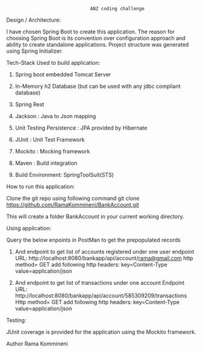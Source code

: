                                    ANZ coding challenge

Design / Architecture:

 I have chosen Spring Boot to create this application. The reason for choosing Spring Boot is its convention over configuration approach and ability to create standalone applications.
Project structure was generated using Spring Initializer.

Tech-Stack Used to build application:

1) Spring boot embedded Tomcat Server

2) In-Memory h2 Database (but can be used with any jdbc compliant database)

3) Spring Rest

4) Jackson : Java to Json mapping

5) Unit Testing Persistence : JPA provided by Hibernate

6) JUnit : Unit Test Framework

7) Mockito : Mocking framework

8) Maven : Build integration

9) Build Environment: SpringToolSuit(STS)


How to run this application:

Clone the git repo using following command
git clone https://github.com/RamaKommineni/BankAccount.git

This will create a folder BankAccount in your current working directory.

Using application:

Query the below enpoints in PostMan to get the prepopulated records

1) And endpoint to get list of accounts registered under one user
endpoint URL: http://localhost:8080/bankapp/api/account/rama@gmail.com
http method= GET
add following  http headers:
key=Content-Type value=application/json

2) And endpoint to get list of transactions under one account
Endpoint URL: http://localhost:8080/bankapp/api/account/585309209/transactions
Http method= GET
add following  http headers:
key=Content-Type value=application/json

Testing:

JUnit coverage is provided for the application using the Mockito framework.

Author
Rama Kommineni









